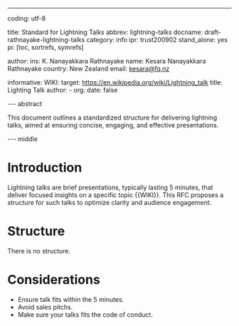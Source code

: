 ---
coding: utf-8

title: Standard for Lightning Talks
abbrev: lightning-talks
docname: draft-rathnayake-lightning-talks
category: info
ipr: trust200902
stand_alone: yes
pi: [toc, sortrefs, symrefs]

author:
  ins: K. Nanayakkara Rathnayake
  name: Kesara Nanayakkara Rathnayake
  country: New Zealand
  email: kesara@fq.nz

informative: 
  WIKI:
    target: https://en.wikipedia.org/wiki/Lightning_talk
    title: Lighting Talk
    author:
    - org:
    date: false

--- abstract

This document outlines a standardized structure for delivering lightning talks,
aimed at ensuring concise, engaging, and effective presentations.

--- middle

# Introduction

Lightning talks are brief presentations, typically lasting 5 minutes,
that deliver focused insights on a specific topic {{WIKI}}. This RFC proposes a
structure for such talks to optimize clarity and audience engagement.

# Structure

There is no structure.


# Considerations

* Ensure talk fits within the 5 minutes.
* Avoid sales pitchs.
* Make sure your talks fits the code of conduct.
